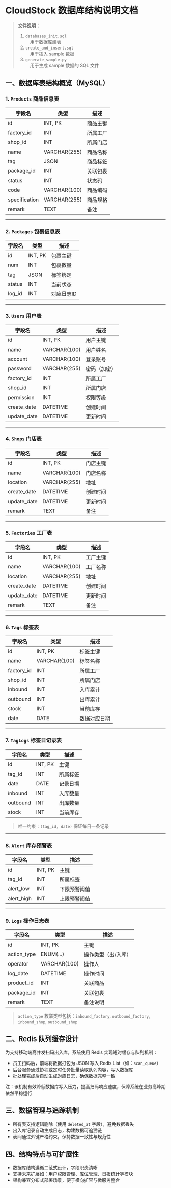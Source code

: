 # CloudStock 数据库结构说明文档

> **文件说明：**  
> 1. `databases_init.sql`  
> &emsp;用于数据库建表  
> 2. `create_and_insert.sql`  
> &emsp;用于插入 sample 数据  
> 3. `generate_sample.py`  
> &emsp;用于生成 sample 数据的 SQL 文件  

## 一、数据库表结构概览（MySQL）

### 1. `Products` 商品信息表

| 字段名         | 类型           | 描述         |
|----------------|----------------|--------------|
| id             | INT, PK        | 商品主键     |
| factory_id     | INT            | 所属工厂     |
| shop_id        | INT            | 所属门店     |
| name           | VARCHAR(255)   | 商品名称     |
| tag            | JSON           | 商品标签     |
| package_id     | INT            | 关联包裹     |
| status         | INT            | 状态码       |
| code           | VARCHAR(100)   | 商品编码     |
| specification  | VARCHAR(255)   | 商品规格     |
| remark         | TEXT           | 备注         |

---

### 2. `Packages` 包裹信息表

| 字段名     | 类型         | 描述         |
|------------|--------------|--------------|
| id         | INT, PK      | 包裹主键     |
| num        | INT          | 包裹数量     |
| tag        | JSON         | 标签绑定     |
| status     | INT          | 当前状态     |
| log_id     | INT          | 对应日志ID   |

---

### 3. `Users` 用户表

| 字段名       | 类型           | 描述         |
|--------------|----------------|--------------|
| id           | INT, PK        | 用户主键     |
| name         | VARCHAR(100)   | 用户姓名     |
| account      | VARCHAR(100)   | 登录账号     |
| password     | VARCHAR(255)   | 密码（加密） |
| factory_id   | INT            | 所属工厂     |
| shop_id      | INT            | 所属门店     |
| permission   | INT            | 权限等级     |
| create_date  | DATETIME       | 创建时间     |
| update_date  | DATETIME       | 更新时间     |

---

### 4. `Shops` 门店表

| 字段名       | 类型           | 描述         |
|--------------|----------------|--------------|
| id           | INT, PK        | 门店主键     |
| name         | VARCHAR(100)   | 门店名称     |
| location     | VARCHAR(255)   | 地址         |
| create_date  | DATETIME       | 创建时间     |
| update_date  | DATETIME       | 更新时间     |
| remark       | TEXT           | 备注         |

---

### 5. `Factories` 工厂表

| 字段名       | 类型           | 描述         |
|--------------|----------------|--------------|
| id           | INT, PK        | 工厂主键     |
| name         | VARCHAR(100)   | 工厂名称     |
| location     | VARCHAR(255)   | 地址         |
| create_date  | DATETIME       | 创建时间     |
| update_date  | DATETIME       | 更新时间     |
| remark       | TEXT           | 备注         |

---

### 6. `Tags` 标签表

| 字段名     | 类型         | 描述             |
|------------|--------------|------------------|
| id         | INT, PK      | 标签主键         |
| name       | VARCHAR(100) | 标签名称         |
| factory_id | INT          | 所属工厂         |
| shop_id    | INT          | 所属门店         |
| inbound    | INT          | 入库累计         |
| outbound   | INT          | 出库累计         |
| stock      | INT          | 当前库存         |
| date       | DATE         | 数据对应日期     |

---

### 7. `TagLogs` 标签日记录表

| 字段名     | 类型       | 描述           |
|------------|------------|----------------|
| id         | INT, PK    | 主键           |
| tag_id     | INT        | 所属标签       |
| date       | DATE       | 记录日期       |
| inbound    | INT        | 入库数量       |
| outbound   | INT        | 出库数量       |
| stock      | INT        | 当前库存       |

> 唯一约束：`(tag_id, date)` 保证每日一条记录

---

### 8. `Alert` 库存预警表

| 字段名     | 类型       | 描述         |
|------------|------------|--------------|
| id         | INT, PK    | 主键         |
| tag_id     | INT        | 所属标签     |
| alert_low  | INT        | 下限预警阈值 |
| alert_high | INT        | 上限预警阈值 |

---

### 9. `Logs` 操作日志表

| 字段名      | 类型            | 描述               |
|-------------|-----------------|--------------------|
| id          | INT, PK         | 主键               |
| action_type | ENUM(...)       | 操作类型（出/入库）|
| operator    | VARCHAR(100)    | 操作人             |
| log_date    | DATETIME        | 操作时间           |
| product_id  | INT             | 关联商品           |
| package_id  | INT             | 关联包裹           |
| remark      | TEXT            | 备注说明           |

> `action_type` 枚举类型包括：`inbound_factory`, `outbound_factory`, `inbound_shop`, `outbound_shop`

## 二、Redis 队列缓存设计

为支持移动端高并发扫码出入库，系统使用 Redis 实现短时缓存与队列机制：

- 员工扫码后，前端将数据打包为 JSON 写入 Redis List（如：`scan_queue`）
- 后台服务通过协程或定时任务批量读取队列内容，写入数据库
- 批处理完成后自动生成对应日志，确保数据完整一致

注：该机制有效降低数据库写入压力，提高扫码响应速度，保障系统在业务高峰期依然平稳运行

## 三、数据管理与追踪机制

- 所有表支持逻辑删除（使用 `deleted_at` 字段），避免数据丢失
- 出入库记录自动生成日志，构建数据可追溯链
- 表间通过外键严格约束，保持数据一致性与规范性

## 四、结构特点与可扩展性

- 数据库结构遵循二范式设计，字段职责清晰
- 支持未来扩展如：用户权限管理、库位管理、日报统计等模块
- 架构兼容分布式部署场景，便于横向扩容与微服务整合
